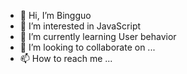 - 👋 Hi, I’m Bingguo
- 👀 I’m interested in JavaScript
- 🌱 I’m currently learning User behavior
- 💞️ I’m looking to collaborate on ...
- 📫 How to reach me ...

<!---
hszy00232/hszy00232 is a ✨ special ✨ repository because its `README.md` (this file) appears on your GitHub profile.
You can click the Preview link to take a look at your changes.
--->
